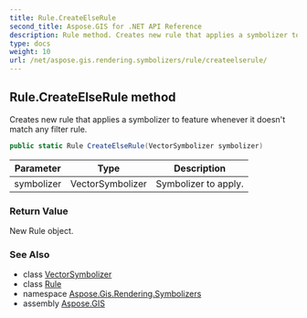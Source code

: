 ```yaml
---
title: Rule.CreateElseRule
second_title: Aspose.GIS for .NET API Reference
description: Rule method. Creates new rule that applies a symbolizer to feature whenever it doesnt match any filter rule
type: docs
weight: 10
url: /net/aspose.gis.rendering.symbolizers/rule/createelserule/
---
```

## Rule.CreateElseRule method

Creates new rule that applies a symbolizer to feature whenever it doesn't match any filter rule.

```csharp
public static Rule CreateElseRule(VectorSymbolizer symbolizer)
```

| Parameter | Type | Description |
| --- | --- | --- |
| symbolizer | VectorSymbolizer | Symbolizer to apply. |

### Return Value

New Rule object.

### See Also

* class [VectorSymbolizer](../../vectorsymbolizer/)
* class [Rule](../)
* namespace [Aspose.Gis.Rendering.Symbolizers](../../rule/)
* assembly [Aspose.GIS](../../../)


